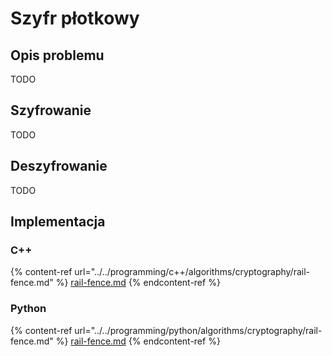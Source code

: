 # Szyfr płotkowy

## Opis problemu

TODO

## Szyfrowanie

TODO

## Deszyfrowanie

TODO

## Implementacja

### C++

{% content-ref url="../../programming/c++/algorithms/cryptography/rail-fence.md" %}
[rail-fence.md](../../programming/c++/algorithms/cryptography/rail-fence.md)
{% endcontent-ref %}

### Python

{% content-ref url="../../programming/python/algorithms/cryptography/rail-fence.md" %}
[rail-fence.md](../../programming/python/algorithms/cryptography/rail-fence.md)
{% endcontent-ref %}
